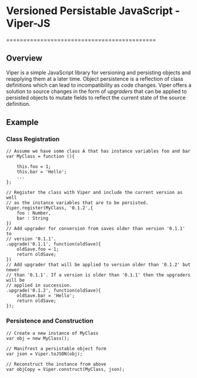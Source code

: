 # Versioned Persistable JavaScript - Viper-JS
============================================

## Overview
Viper is a simple JavaScript library for versioning and persisting objects and
reapplying them at a later time. Object persistence is a reflection of class
definitions which can lead to incompatibility as code changes. Viper offers a
solution to source changes in the form of *upgraders* that can be applied to
persisted objects to mutate fields to reflect the current state of the source
definition.

## Example

### Class Registration

```
// Assume we have some class A that has instance variables foo and bar
var MyClass = function (){

    this.foo = 1;
    this.bar = 'Hello';
    ...
};

// Register the class with Viper and include the current version as well
// as the instance variables that are to be persisted.
Viper.register(MyClass, '0.1.2',{
    foo : Number,
    bar : String
})
// Add upgrader for conversion from saves older than version '0.1.1' to
// version '0.1.1'.
.upgrade('0.1.1', function(oldSave){
    oldSave.foo = 1;
    return oldSave;
})
// Add upgrader that will be applied to version older than '0.1.2' but newer
// than '0.1.1'. If a version is older than '0.1.1' then the upgraders will be
// applied in succession.
.upgrade('0.1.2', function(oldSave){
    oldSave.bar = 'Hello';
    return oldSave;
});

```

### Persistence and Construction

```
// Create a new instance of MyClass
var obj = new MyClass();

// Manifrest a persistable object form
var json = Viper.toJSON(obj);

// Reconstruct the instance from above
var objCopy = Viper.construct(MyClass, json);
```
